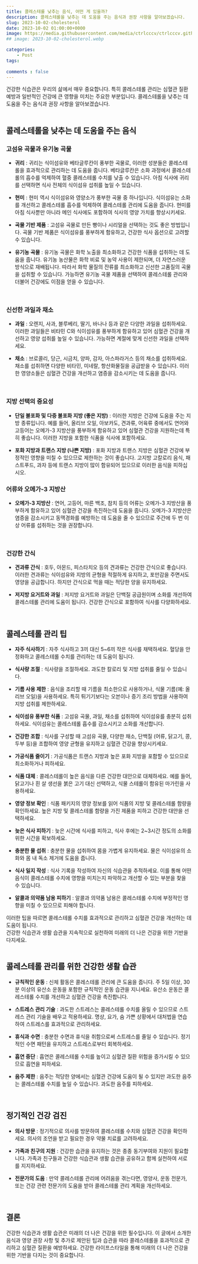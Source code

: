 ```yaml
---
title: 콜레스테롤 낮추는 음식, 어떤 게 있을까?
description: 콜레스테롤을 낮추는 데 도움을 주는 음식과 권장 사항을 알아보겠습니다.
slug: 2023-10-02-cholesterol
date: 2023-10-02 01:00:00+0000
image: https://media.githubusercontent.com/media/ctrlcccv/ctrlcccv.github.io/master/assets/img/post/2023-10-02-cholesterol.webp
## image: 2023-10-02-cholesterol.webp

categories:
    - Post
tags:
   
comments : false
---
```


건강한 식습관은 우리의 삶에서 매우 중요합니다. 특히 콜레스테롤 관리는 심혈관 질환 예방과 일반적인 건강에 큰 영향을 미치는 주요한 부분입니다. 콜레스테롤을 낮추는 데 도움을 주는 음식과 권장 사항을 알아보겠습니다.  
<br>

## 콜레스테롤을 낮추는 데 도움을 주는 음식

### 고섬유 곡물과 유기농 곡물
* **귀리** : 귀리는 식이섬유와 베타글루칸이 풍부한 곡물로, 이러한 성분들은 콜레스테롤을 효과적으로 관리하는 데 도움을 줍니다. 베타글루칸은 소화 과정에서 콜레스테롤의 흡수를 억제하여 혈중 콜레스테롤 수치를 낮출 수 있습니다. 아침 식사에 귀리를 선택하면 식사 전체의 식이섬유 섭취를 높일 수 있습니다.

* **현미** : 현미 역시 식이섬유와 영양소가 풍부한 곡물 중 하나입니다. 식이섬유는 소화를 개선하고 콜레스테롤 흡수를 억제하여 콜레스테롤 관리에 도움을 줍니다. 현미를 아침 식사뿐만 아니라 메인 식사에도 포함하여 식사의 영양 가치를 향상시키세요.

* **곡물 기반 제품** : 고섬유 곡물로 만든 빵이나 시리얼을 선택하는 것도 좋은 방법입니다. 곡물 기반 제품은 식이섬유를 풍부하게 함유하고, 건강한 식사 옵션으로 고려할 수 있습니다.

* **유기농 곡물** : 유기농 곡물은 화학 노출을 최소화하고 건강한 식품을 섭취하는 데 도움을 줍니다. 유기농 농산물은 화학 비료 및 농약 사용이 제한되며, 더 자연스러운 방식으로 재배됩니다. 따라서 화학 물질의 잔류를 최소화하고 신선한 고품질의 곡물을 섭취할 수 있습니다. 가능하면 유기농 곡물 제품을 선택하여 콜레스테롤 관리와 더불어 건강에도 이점을 얻을 수 있습니다.  
<br>


### 신선한 과일과 채소
* **과일** : 오렌지, 사과, 블루베리, 딸기, 바나나 등과 같은 다양한 과일을 섭취하세요. 이러한 과일들은 비타민 C와 식이섬유를 풍부하게 함유하고 있어 심혈관 건강을 개선하고 영양 섭취를 높일 수 있습니다. 가능하면 계절에 맞게 신선한 과일을 선택하세요.

* **채소** : 브로콜리, 당근, 시금치, 양파, 감자, 아스파라거스 등의 채소를 섭취하세요. 채소를 섭취하면 다양한 비타민, 미네랄, 항산화물질을 공급받을 수 있습니다. 이러한 영양소들은 심혈관 건강을 개선하고 염증을 감소시키는 데 도움을 줍니다.  
<br>


### 지방 선택의 중요성
* **단일 불포화 및 다중 불포화 지방 (좋은 지방)** : 이러한 지방은 건강에 도움을 주는 지방 종류입니다. 예를 들어, 올리브 오일, 아보카도, 견과류, 어육류 중에서도 연어와 고등어는 오메가-3 지방산을 풍부하게 함유하고 있어 심혈관 건강을 지원하는데 특히 좋습니다. 이러한 지방을 포함한 식품을 식사에 포함하세요.

* **포화 지방과 트랜스 지방 (나쁜 지방)** : 포화 지방과 트랜스 지방은 심혈관 건강에 부정적인 영향을 미칠 수 있으므로 제한하는 것이 좋습니다. 고지방 고칼로리 음식, 패스트푸드, 과자 등에 트랜스 지방이 많이 함유되어 있으므로 이러한 음식을 피하십시오.  


<div class="ads_wrap">
<ins class="adsbygoogle"
     style="display:block; text-align:center;"
     data-ad-layout="in-article"
     data-ad-format="fluid"
     data-ad-client="ca-pub-8535540836842352"
     data-ad-slot="2974559225"></ins>
<script>
     (adsbygoogle = window.adsbygoogle || []).push({});
</script>
</div>

### 어류와 오메가-3 지방산
* **오메가-3 지방산** : 연어, 고등어, 마른 백조, 참치 등의 어류는 오메가-3 지방산을 풍부하게 함유하고 있어 심혈관 건강을 촉진하는데 도움을 줍니다. 오메가-3 지방산은 염증을 감소시키고 동맥경화를 예방하는 데 도움을 줄 수 있으므로 주간에 두 번 이상 어류를 섭취하는 것을 권장합니다.  
<br>


### 건강한 간식
* **견과류 간식** : 호두, 아몬드, 피스타치오 등의 견과류는 건강한 간식으로 좋습니다. 이러한 견과류는 식이섬유와 지방의 균형을 적절하게 유지하고, 포만감을 주면서도 영양을 공급합니다. 하지만 간식으로 먹을 때는 적당한 양을 유지하세요.

* **저지방 요거트와 과일** : 저지방 요거트와 과일은 단백질 공급원이며 소화를 개선하여 콜레스테롤 관리에 도움이 됩니다. 건강한 간식으로 포함하여 식사를 다양화하세요.  
<br>


## 콜레스테롤 관리 팁
* **자주 식사하기** : 자주 식사하고 3끼 대신 5~6끼 작은 식사를 채택하세요. 혈당을 안정화하고 콜레스테롤 수치를 관리하는 데 도움이 됩니다.

* **식사량 조절** : 식사량을 조절하세요. 과도한 칼로리 및 지방 섭취를 줄일 수 있습니다.

* **기름 사용 제한** : 음식을 조리할 때 기름을 최소한으로 사용하거나, 식물 기름(예: 올리브 오일)을 사용하세요. 특히 튀기기보다는 오븐이나 증기 조리 방법을 사용하여 지방 섭취를 제한하세요.

* **식이섬유 풍부한 식품** : 고섬유 곡물, 과일, 채소를 섭취하여 식이섬유를 충분히 섭취하세요. 식이섬유는 콜레스테롤 흡수를 감소시키고 소화를 개선합니다.

* **건강한 조합** : 식사를 구성할 때 고섬유 곡물, 다양한 채소, 단백질 (어류, 닭고기, 콩, 두부 등)을 조합하여 영양 균형을 유지하고 심혈관 건강을 향상시키세요.

* **가공식품 줄이기** : 가공식품은 트랜스 지방과 높은 포화 지방을 포함할 수 있으므로 최소화하거나 피하세요.  

* **식품 대체** : 콜레스테롤이 높은 음식을 다른 건강한 대안으로 대체하세요. 예를 들어, 닭고기나 흰 살 생선을 붉은 고기 대신 선택하고, 식물 스테롤이 함유된 마가린을 사용하세요.

* **영양 정보 확인** : 식품 패키지의 영양 정보를 읽어 식품의 지방 및 콜레스테롤 함량을 확인하세요. 높은 지방 및 콜레스테롤 함량을 가진 제품을 피하고 건강한 대안을 선택하세요.

* **늦은 식사 피하기** : 늦은 시간에 식사를 피하고, 식사 후에는 2~3시간 정도의 소화를 위한 시간을 확보하세요.

* **충분한 물 섭취** : 충분한 물을 섭취하여 몸을 가볍게 유지하세요. 물은 식이섬유의 소화와 몸 내 독소 제거에 도움을 줍니다.

* **식사 일지 작성** : 식사 기록을 작성하여 자신의 식습관을 추적하세요. 이를 통해 어떤 음식이 콜레스테롤 수치에 영향을 미치는지 파악하고 개선할 수 있는 부분을 찾을 수 있습니다.

* **알콜과 의약품 남용 피하기** : 알콜과 의약품 남용은 콜레스테롤 수치에 부정적인 영향을 미칠 수 있으므로 피해야 합니다.  

이러한 팁을 따르면 콜레스테롤 수치를 효과적으로 관리하고 심혈관 건강을 개선하는 데 도움이 됩니다.   
건강한 식습관과 생활 습관을 지속적으로 실천하여 미래의 더 나은 건강을 위한 기반을 다지세요.  
<br>


## 콜레스테롤 관리를 위한 건강한 생활 습관

* **규칙적인 운동** : 신체 활동은 콜레스테롤 관리에 큰 도움을 줍니다. 주 5일 이상, 30분 이상의 유산소 운동을 포함한 규칙적인 운동 습관을 지니세요. 유산소 운동은 콜레스테롤 수치를 개선하고 심혈관 건강을 촉진합니다.

* **스트레스 관리 기술** : 과도한 스트레스는 콜레스테롤 수치를 올릴 수 있으므로 스트레스 관리 기술을 배우고 적용하세요. 명상, 요가, 숨 가쁜 상황에서 대처법을 연습하여 스트레스를 효과적으로 관리하세요.

* **휴식과 수면** : 충분한 수면과 휴식을 취함으로써 스트레스를 줄일 수 있습니다. 정기적인 수면 패턴을 유지하고 스트레스로부터 회복하세요.

* **흡연 중단** : 흡연은 콜레스테롤 수치를 높이고 심혈관 질환 위험을 증가시킬 수 있으므로 흡연을 피하세요.

* **음주 제한** : 음주는 적당한 양에서는 심혈관 건강에 도움이 될 수 있지만 과도한 음주는 콜레스테롤 수치를 높일 수 있습니다. 과도한 음주를 피하세요.  
<br>


## 정기적인 건강 검진
* **의사 방문** : 정기적으로 의사를 방문하여 콜레스테롤 수치와 심혈관 건강을 확인하세요. 의사의 조언을 받고 필요한 경우 약물 치료를 고려하세요.

* **가족과 친구의 지원** : 건강한 습관을 유지하는 것은 종종 동기부여와 지원이 필요합니다. 가족과 친구들과 건강한 식습관과 생활 습관을 공유하고 함께 실천하여 서로를 지지하세요.

* **전문가의 도움** : 만약 콜레스테롤 관리에 어려움을 겪는다면, 영양사, 운동 전문가, 또는 건강 관련 전문가의 도움을 받아 콜레스테롤 관리 계획을 개선하세요.   
<br>


## 결론
건강한 식습관과 생활 습관은 미래의 더 나은 건강을 위한 필수입니다. 이 글에서 소개한 음식과 영양 권장 사항 및 추가로 제안된 팁과 습관을 따라 콜레스테롤을 효과적으로 관리하고 심혈관 질환을 예방하세요. 건강한 라이프스타일을 통해 미래의 더 나은 건강을 위한 기반을 다지는 것이 중요합니다.




